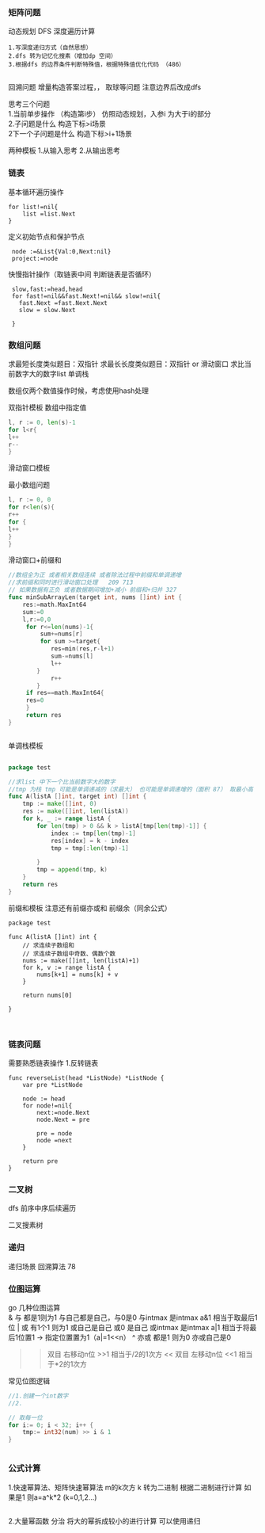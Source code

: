###     矩阵问题

动态规划 DFS 深度遍历计算
```
1.写深度递归方式（自然思想）
2.dfs 转为记忆化搜素（增加dp 空间）
3.根据dfs 的边界条件判断特殊值，根据特殊值优化代码 （486）


```
回溯问题
增量构造答案过程，， 取球等问题
注意边界后改成dfs


思考三个问题  
1.当前单步操作      （构造第i步） 仿照动态规划，入参i 为大于i的部分   
2.子问题是什么       构造下标>i场景  
2下一个子问题是什么   构造下标>i+1场景  



两种模板
1.从输入思考
2.从输出思考




###     链表

基本循环遍历操作

```
for list!=nil{
	list =list.Next
}
```

定义初始节点和保护节点

```
 node :=&List{Val:0,Next:nil}
 project:=node

```

快慢指针操作（取链表中间 判断链表是否循环）

```
 slow,fast:=head,head
 for fast!=nil&&fast.Next!=nil&& slow!=nil{
   fast.Next =fast.Next.Next
   slow = slow.Next
 
 }

```

###     数组问题

求最短长度类似题目：双指针 求最长长度类似题目：双指针 or 滑动窗口 求比当前数字大的数字list 单调栈

数组仅两个数值操作时候，考虑使用hash处理

双指针模板 数组中指定值

```go
l, r := 0, len(s)-1
for l<r{
l++
r--
}


```

滑动窗口模板

最小数组问题

```go
l, r := 0, 0
for r<len(s){
r++
for {
l++
}
}
```

滑动窗口+前缀和

```go
//数组全为正 或者相关数组连续 或者除法过程中前缀和单调递增
//求前缀和同时进行滑动窗口处理   209 713
// 如果数据有正负 或者数据期间增加+减小 前缀和+归并 327
func minSubArrayLen(target int, nums []int) int {
    res:=math.MaxInt64
    sum:=0
    l,r:=0,0
     for r<=len(nums)-1{
         sum+=nums[r]
         for sum >=target{
            res=min(res,r-l+1)
            sum-=nums[l]
            l++
        }
            r++
        }
     if res==math.MaxInt64{
     res=0
     }
	 return res
}



```

单调栈模板

```go

package test

//求list 中下一个比当前数字大的数字
//tmp 为栈 tmp 可能是单调递减的（求最大） 也可能是单调递增的（面积 87） 取最小高
func A(listA []int, target int) []int {
	tmp := make([]int, 0)
	res := make([]int, len(listA))
	for k, _ := range listA {
		for len(tmp) > 0 && k > listA[tmp[len(tmp)-1]] {
			index := tmp[len(tmp)-1]
			res[index] = k - index
			tmp = tmp[:len(tmp)-1]

		}
		tmp = append(tmp, k)
	}
	return res
}

```

前缀和模板
注意还有前缀亦或和 前缀余（同余公式）
```
package test

func A(listA []int) int {
	// 求连续子数组和 
	// 求连续子数组中奇数、偶数个数
	nums := make([]int, len(listA)+1)
	for k, v := range listA {
		nums[k+1] = nums[k] + v
	}

	return nums[0]

}



```

###     链表问题

需要熟悉链表操作 1.反转链表

```
func reverseList(head *ListNode) *ListNode {
    var pre *ListNode

    node := head
    for node!=nil{
        next:=node.Next
        node.Next = pre
 
        pre = node
        node =next
    }

    return pre
}

```

###     二叉树

dfs 前序中序后续遍历

二叉搜素树

###     递归

递归场景 回溯算法 78

###     位图运算
 go 几种位图运算  
 & 与     都是1则为1   与自己都是自己，与0是0  与intmax 是intmax   a&1 相当于取最后1位
 | 或     有1个1 则为1  或自己是自己  或0 是自己 或intmax 是intmax  a|1 相当于将最后1位置1 -> 指定位置置为1（a|=1<<n） 
 ^ 亦或    都是1 则为0    亦或自己是0   
>> 双目  右移动n位  >>1 相当于/2的1次方
<< 双目  左移动n位  <<1 相当于*2的1次方  


常见位图逻辑
```go
//1.创建一个int数字
//2.

// 取每一位
for i:= 0; i < 32; i++ {
    tmp:= int32(num) >> i & 1
}



```

###     公式计算

1.快速幂算法、矩阵快速幂算法 m的k次方 k 转为二进制 根据二进制进行计算 如果是1 则a=a^k*2  (k=0,1,2...)

````azure

````

2.大量幂函数 分治 将大的幂拆成较小的进行计算 可以使用递归